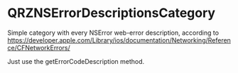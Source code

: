 QRZNSErrorDescriptionsCategory
==============================

Simple category with every NSError web-error description, according to 
https://developer.apple.com/Library/ios/documentation/Networking/Reference/CFNetworkErrors/

Just use the getErrorCodeDescription method.
